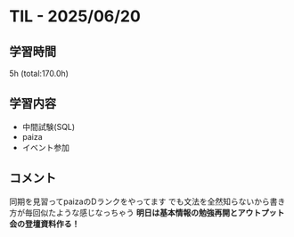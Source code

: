 # TIL - 2025/06/20

## 学習時間
5h (total:170.0h)

## 学習内容
- 中間試験(SQL)
- paiza
- イベント参加

## コメント
同期を見習ってpaizaのDランクをやってます
でも文法を全然知らないから書き方が毎回似たような感じなっちゃう 
**明日は基本情報の勉強再開とアウトプット会の登壇資料作る！**
